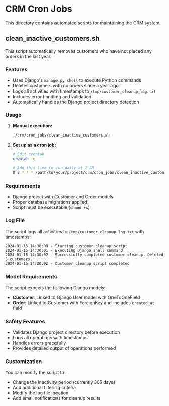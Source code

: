 # CRM Cron Jobs

This directory contains automated scripts for maintaining the CRM system.

## clean_inactive_customers.sh

This script automatically removes customers who have not placed any orders in the last year.

### Features

- Uses Django's `manage.py shell` to execute Python commands
- Deletes customers with no orders since a year ago
- Logs all activities with timestamps to `/tmp/customer_cleanup_log.txt`
- Includes error handling and validation
- Automatically handles the Django project directory detection

### Usage

1. **Manual execution:**
   ```bash
   ./crm/cron_jobs/clean_inactive_customers.sh
   ```

2. **Set up as a cron job:**
   ```bash
   # Edit crontab
   crontab -e
   
   # Add this line to run daily at 2 AM
   0 2 * * * /path/to/your/project/crm/cron_jobs/clean_inactive_customers.sh
   ```

### Requirements

- Django project with Customer and Order models
- Proper database migrations applied
- Script must be executable (`chmod +x`)

### Log File

The script logs all activities to `/tmp/customer_cleanup_log.txt` with timestamps:
```
2024-01-15 14:30:00 - Starting customer cleanup script
2024-01-15 14:30:01 - Executing Django shell command
2024-01-15 14:30:02 - Successfully completed customer cleanup. Deleted 5 customers.
2024-01-15 14:30:02 - Customer cleanup script completed
```

### Model Requirements

The script expects the following Django models:

- **Customer**: Linked to Django User model with OneToOneField
- **Order**: Linked to Customer with ForeignKey and includes `created_at` field

### Safety Features

- Validates Django project directory before execution
- Logs all operations with timestamps
- Handles errors gracefully
- Provides detailed output of operations performed

### Customization

You can modify the script to:
- Change the inactivity period (currently 365 days)
- Add additional filtering criteria
- Modify the log file location
- Add email notifications for cleanup results

